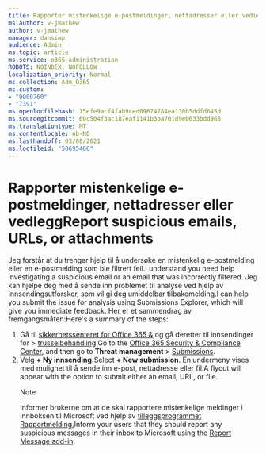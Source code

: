 ```yaml
---
title: Rapporter mistenkelige e-postmeldinger, nettadresser eller vedlegg
ms.author: v-jmathew
author: v-jmathew
manager: dansimp
audience: Admin
ms.topic: article
ms.service: o365-administration
ROBOTS: NOINDEX, NOFOLLOW
localization_priority: Normal
ms.collection: Adm_O365
ms.custom:
- "9000760"
- "7391"
ms.openlocfilehash: 15efe9acf4fab9ced09674784ea130b5ddfd645d
ms.sourcegitcommit: 60c504f3ac187eaf1141b3ba701d9e0633bdd968
ms.translationtype: MT
ms.contentlocale: nb-NO
ms.lasthandoff: 03/08/2021
ms.locfileid: "50695466"
---
```

# <a name="report-suspicious-emails-urls-or-attachments"></a><span data-ttu-id="57f51-102">Rapporter mistenkelige e-postmeldinger, nettadresser eller vedlegg</span><span class="sxs-lookup"><span data-stu-id="57f51-102">Report suspicious emails, URLs, or attachments</span></span>

<span data-ttu-id="57f51-103">Jeg forstår at du trenger hjelp til å undersøke en mistenkelig e-postmelding eller en e-postmelding som ble filtrert feil.</span><span class="sxs-lookup"><span data-stu-id="57f51-103">I understand you need help investigating a suspicious email or an email that was incorrectly filtered.</span></span> <span data-ttu-id="57f51-104">Jeg kan hjelpe deg med å sende inn problemet til analyse ved hjelp av Innsendingsutforsker, som vil gi deg umiddelbar tilbakemelding.</span><span class="sxs-lookup"><span data-stu-id="57f51-104">I can help you submit the issue for analysis using Submissions Explorer, which will give you immediate feedback.</span></span> <span data-ttu-id="57f51-105">Her er et sammendrag av fremgangsmåten:</span><span class="sxs-lookup"><span data-stu-id="57f51-105">Here's a summary of the steps:</span></span>

1. <span data-ttu-id="57f51-106">Gå til [sikkerhetssenteret for Office 365 &,](https://go.microsoft.com/fwlink/p/?linkid=2077143)og gå deretter til innsendinger for   >  [trusselbehandling.](https://go.microsoft.com/fwlink/?linkid=2101521)</span><span class="sxs-lookup"><span data-stu-id="57f51-106">Go to the [Office 365 Security & Compliance Center](https://go.microsoft.com/fwlink/p/?linkid=2077143), and then go to **Threat management** > [Submissions](https://go.microsoft.com/fwlink/?linkid=2101521).</span></span>
2. <span data-ttu-id="57f51-107">Velg **+ Ny innsending.**</span><span class="sxs-lookup"><span data-stu-id="57f51-107">Select **+ New submission**.</span></span> <span data-ttu-id="57f51-108">En undermeny vises med mulighet til å sende inn e-post, nettadresse eller fil.</span><span class="sxs-lookup"><span data-stu-id="57f51-108">A flyout will appear with the option to submit either an email, URL, or file.</span></span>
    > [!NOTE]
    > <span data-ttu-id="57f51-109">Informer brukerne om at de skal rapportere mistenkelige meldinger i innboksen til Microsoft ved hjelp av [tilleggsprogrammet Rapportmelding.](https://go.microsoft.com/fwlink/?linkid=2092385)</span><span class="sxs-lookup"><span data-stu-id="57f51-109">Inform your users that they should report any suspicious messages in their inbox to Microsoft using the [Report Message add-in](https://go.microsoft.com/fwlink/?linkid=2092385).</span></span>
